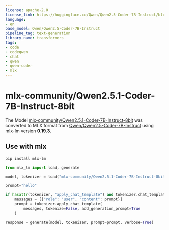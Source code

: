 ```yaml
---
license: apache-2.0
license_link: https://huggingface.co/Qwen/Qwen2.5-Coder-7B-Instruct/blob/main/LICENSE
language:
- en
base_model: Qwen/Qwen2.5-Coder-7B-Instruct
pipeline_tag: text-generation
library_name: transformers
tags:
- code
- codeqwen
- chat
- qwen
- qwen-coder
- mlx
---
```


# mlx-community/Qwen2.5.1-Coder-7B-Instruct-8bit

The Model [mlx-community/Qwen2.5.1-Coder-7B-Instruct-8bit](https://huggingface.co/mlx-community/Qwen2.5.1-Coder-7B-Instruct-8bit) was converted to MLX format from [Qwen/Qwen2.5-Coder-7B-Instruct](https://huggingface.co/Qwen/Qwen2.5-Coder-7B-Instruct) using mlx-lm version **0.19.3**.

## Use with mlx

```bash
pip install mlx-lm
```

```python
from mlx_lm import load, generate

model, tokenizer = load("mlx-community/Qwen2.5.1-Coder-7B-Instruct-8bit")

prompt="hello"

if hasattr(tokenizer, "apply_chat_template") and tokenizer.chat_template is not None:
    messages = [{"role": "user", "content": prompt}]
    prompt = tokenizer.apply_chat_template(
        messages, tokenize=False, add_generation_prompt=True
    )

response = generate(model, tokenizer, prompt=prompt, verbose=True)
```
